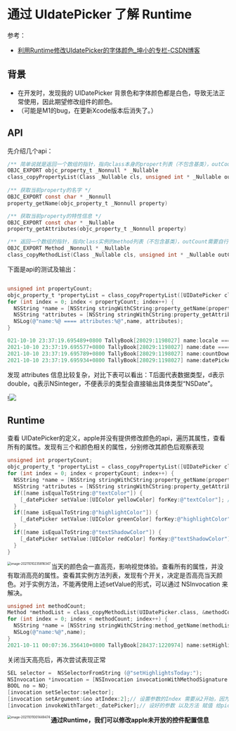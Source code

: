 # 通过 UIdatePicker 了解 Runtime

参考：

- [利用Runtime修改UIdatePicker的字体颜色_坤小的专栏-CSDN博客](https://blog.csdn.net/u013263917/article/details/48158949)

## 背景

- 在开发时，发现我的 UIDatePicker 背景色和字体颜色都是白色，导致无法正常使用，因此期望修改组件的颜色。
- （可能是M1的bug，在更新Xcode版本后消失了。）

## API

先介绍几个api：

```objective-c
/** 简单说就是返回一个数组的指针，指向class本身的propert列表（不包含基类），outCount需要自行手动释放。 */
OBJC_EXPORT objc_property_t _Nonnull * _Nullable
class_copyPropertyList(Class _Nullable cls, unsigned int * _Nullable outCount)
  
/** 获取当前property的名字 */
OBJC_EXPORT const char * _Nonnull
property_getName(objc_property_t _Nonnull property) 

/** 获取当前property的特性信息 */
OBJC_EXPORT const char * _Nullable
property_getAttributes(objc_property_t _Nonnull property) 

/** 返回一个数组的指针，指向class实例的method列表（不包含基类），outCount需要自行手动释放。 */
OBJC_EXPORT Method _Nonnull * _Nullable
class_copyMethodList(Class _Nullable cls, unsigned int * _Nullable outCount) 
```

下面是api的测试及输出：

```objective-c

unsigned int propertyCount;
objc_property_t *propertyList = class_copyPropertyList([UIDatePicker class], &propertyCount);
for (int index = 0; index < propertyCount; index++) {
  NSString *name = [NSString stringWithCString:property_getName(propertyList[index]) encoding:NSUTF8StringEncoding];
  NSString *attributes = [NSString stringWithCString:property_getAttributes(propertyList[index]) encoding:NSUTF8StringEncoding];
  NSLog(@"name:%@ ==== attributes:%@",name, attributes);
}

021-10-10 23:37:19.695489+0800 TallyBook[28029:1198027] name:locale ==== attributes:T@"NSLocale",&,D,N
2021-10-10 23:37:19.695577+0800 TallyBook[28029:1198027] name:date ==== attributes:T@"NSDate",&,D,N
2021-10-10 23:37:19.695789+0800 TallyBook[28029:1198027] name:countDownDuration ==== attributes:Td,D,N
2021-10-10 23:37:19.695934+0800 TallyBook[28029:1198027] name:datePickerStyle ==== attributes:Tq,R,N
```

发现 attributes 信息比较复杂，对比下表可以看出：T后面代表数据类型，d表示double，q表示NSinteger，不便表示的类型会直接输出具体类型“NSDate”。

!![](/Users/wangpengfei/Pictures/图片资料/20160126194324825.png)

## Runtime

查看 UIDatePicker的定义，apple并没有提供修改颜色的api，遍历其属性，查看所有的属性。发现有三个和颜色相关的属性，分别修改其颜色后观察表现

```objective-c
unsigned int propertyCount;
objc_property_t *propertyList = class_copyPropertyList([UIDatePicker class], &propertyCount);
for (int index = 0; index < propertyCount; index++) {
  NSString *name = [NSString stringWithCString:property_getName(propertyList[index]) encoding:NSUTF8StringEncoding];
  NSString *attributes = [NSString stringWithCString:property_getAttributes(propertyList[index]) encoding:NSUTF8StringEncoding];
  if([name isEqualToString:@"textColor"]) {
    [_datePicker setValue:[UIColor yellowColor] forKey:@"textColor"]; // 字体颜色
  }
  if([name isEqualToString:@"highlightColor"]) {
    [_datePicker setValue:[UIColor greenColor] forKey:@"highlightColor"]; // 当天颜色高亮
  }
  if([name isEqualToString:@"textShadowColor"]) {
    [_datePicker setValue:[UIColor redColor] forKey:@"textShadowColor"]; // 字体阴影颜色
  }
}
```

<img src="/Users/wangpengfei/Library/Application Support/typora-user-images/image-20211010235816347.png" alt="image-20211010235816347" style="zoom:50%;" align = "left"/>

当天的颜色会一直高亮，影响视觉体验。查看所有的属性，并没有取消高亮的属性。查看其实例方法列表，发现有个开关，决定是否高亮当天颜色。对于实例方法，不能再使用上述setValue的形式，可以通过 NSInvocation 来解决。

```objective-c
unsigned int methodCount;
Method *methodList = class_copyMethodList(UIDatePicker.class, &methodCount);
for (int index = 0; index < methodCount; index++) {
  NSString *name = [NSString stringWithCString:method_getName(methodList[index]) encoding:NSUTF8StringEncoding];
  NSLog(@"name:%@",name);
}
2021-10-11 00:07:36.356410+0800 TallyBook[28437:1220974] name:setHighlightsToday:
```

关闭当天高亮后，再次尝试表现正常

```objective-c
SEL selector =  NSSelectorFromString (@"setHighlightsToday:");
NSInvocation *invocation = [NSInvocation invocationWithMethodSignature:[UIDatePicker instanceMethodSignatureForSelector:selector]];
BOOL no = NO;
[invocation setSelector:selector];
[invocation setArgument:&no atIndex:2];// 设置参数的Index 需要从2开始，因为前两个被selector和target占用
[invocation invokeWithTarget:_datePicker];// 设好的参数 以及方法 赋值 给pickerView
```

<img src="/Users/wangpengfei/Library/Application Support/typora-user-images/image-20211011001449474.png" alt="image-20211011001449474" style="zoom:50%;" align = "left"/>

 **通过Runtime，我们可以修改apple未开放的控件配置信息**

